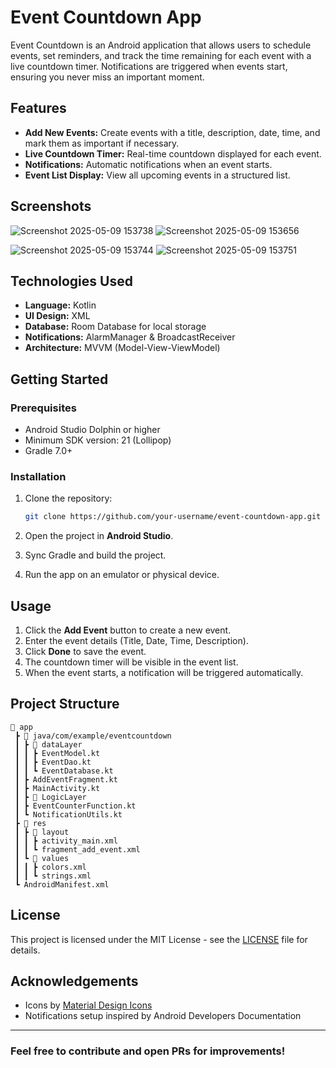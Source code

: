 # Event Countdown App

Event Countdown is an Android application that allows users to schedule events, set reminders, and track the time remaining for each event with a live countdown timer. Notifications are triggered when events start, ensuring you never miss an important moment.

## Features

* **Add New Events:** Create events with a title, description, date, time, and mark them as important if necessary.
* **Live Countdown Timer:** Real-time countdown displayed for each event.
* **Notifications:** Automatic notifications when an event starts.
* **Event List Display:** View all upcoming events in a structured list.

## Screenshots
![Screenshot 2025-05-09 153738](https://github.com/user-attachments/assets/11cb84c4-7305-4d62-a999-967fbce0c0e9)   ![Screenshot 2025-05-09 153656](https://github.com/user-attachments/assets/d5718dfd-d1e7-4ae2-9cc1-be63ca56a9a0)

![Screenshot 2025-05-09 153744](https://github.com/user-attachments/assets/50bc7d75-3e6d-4789-bcd8-50218e8a6e75)   ![Screenshot 2025-05-09 153751](https://github.com/user-attachments/assets/814b1446-9a60-460a-b77a-6c2aefd15195)





## Technologies Used

* **Language:** Kotlin
* **UI Design:** XML
* **Database:** Room Database for local storage
* **Notifications:** AlarmManager & BroadcastReceiver
* **Architecture:** MVVM (Model-View-ViewModel)

## Getting Started

### Prerequisites

* Android Studio Dolphin or higher
* Minimum SDK version: 21 (Lollipop)
* Gradle 7.0+

### Installation

1. Clone the repository:

   ```bash
   git clone https://github.com/your-username/event-countdown-app.git
   ```

2. Open the project in **Android Studio**.

3. Sync Gradle and build the project.

4. Run the app on an emulator or physical device.

## Usage

1. Click the **Add Event** button to create a new event.
2. Enter the event details (Title, Date, Time, Description).
3. Click **Done** to save the event.
4. The countdown timer will be visible in the event list.
5. When the event starts, a notification will be triggered automatically.

## Project Structure

```
📂 app
 ┣ 📂 java/com/example/eventcountdown
 ┃ ┣ 📂 dataLayer
 ┃ ┃ ┣ EventModel.kt
 ┃ ┃ ┣ EventDao.kt
 ┃ ┃ ┗ EventDatabase.kt
 ┃ ┣ AddEventFragment.kt
 ┃ ┣ MainActivity.kt
 ┃ ┣ 📂 LogicLayer
 ┃ ┣ EventCounterFunction.kt
 ┃ ┗ NotificationUtils.kt
 ┣ 📂 res
 ┃ ┣ 📂 layout
 ┃ ┃ ┣ activity_main.xml
 ┃ ┃ ┗ fragment_add_event.xml
 ┃ ┗ 📂 values
 ┃ ┃ ┣ colors.xml
 ┃ ┃ ┗ strings.xml
 ┗ AndroidManifest.xml
```

## License

This project is licensed under the MIT License - see the [LICENSE](LICENSE) file for details.

## Acknowledgements

* Icons by [Material Design Icons](https://materialdesignicons.com/)
* Notifications setup inspired by Android Developers Documentation

---

### Feel free to contribute and open PRs for improvements!
